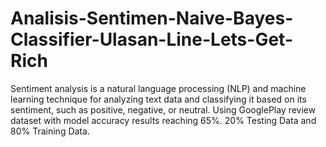 # Analisis-Sentimen-Naive-Bayes-Classifier-Ulasan-Line-Lets-Get-Rich
Sentiment analysis is a natural language processing (NLP) and machine learning technique for analyzing text data and classifying it based on its sentiment, such as positive, negative, or neutral. Using GooglePlay review dataset with model accuracy results reaching 65%. 20% Testing Data and 80% Training Data. 
